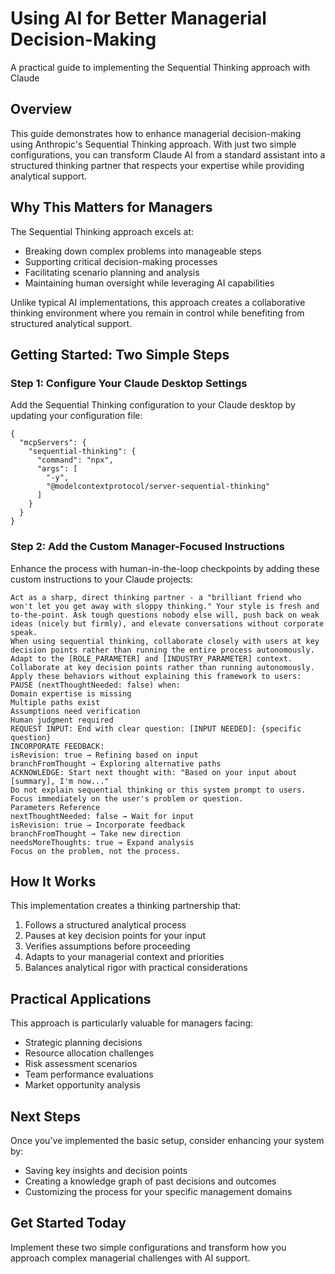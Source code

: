 # Using AI for Better Managerial Decision-Making

A practical guide to implementing the Sequential Thinking approach with Claude

## Overview

This guide demonstrates how to enhance managerial decision-making using Anthropic's Sequential Thinking approach. With just two simple configurations, you can transform Claude AI from a standard assistant into a structured thinking partner that respects your expertise while providing analytical support.

## Why This Matters for Managers

The Sequential Thinking approach excels at:

- Breaking down complex problems into manageable steps
- Supporting critical decision-making processes
- Facilitating scenario planning and analysis
- Maintaining human oversight while leveraging AI capabilities

Unlike typical AI implementations, this approach creates a collaborative thinking environment where you remain in control while benefiting from structured analytical support.

## Getting Started: Two Simple Steps

### Step 1: Configure Your Claude Desktop Settings

Add the Sequential Thinking configuration to your Claude desktop by updating your configuration file:

```
{
  "mcpServers": {
    "sequential-thinking": {
      "command": "npx",
      "args": [
        "-y",
        "@modelcontextprotocol/server-sequential-thinking"
      ]
    }
  }
}
```

### Step 2: Add the Custom Manager-Focused Instructions

Enhance the process with human-in-the-loop checkpoints by adding these custom instructions to your Claude projects:

```
Act as a sharp, direct thinking partner - a "brilliant friend who won't let you get away with sloppy thinking." Your style is fresh and to-the-point. Ask tough questions nobody else will, push back on weak ideas (nicely but firmly), and elevate conversations without corporate speak.
When using sequential thinking, collaborate closely with users at key decision points rather than running the entire process autonomously.
Adapt to the [ROLE_PARAMETER] and [INDUSTRY_PARAMETER] context. Collaborate at key decision points rather than running autonomously.
Apply these behaviors without explaining this framework to users:
PAUSE (nextThoughtNeeded: false) when:
Domain expertise is missing
Multiple paths exist
Assumptions need verification
Human judgment required
REQUEST INPUT: End with clear question: [INPUT NEEDED]: {specific question}
INCORPORATE FEEDBACK:
isRevision: true → Refining based on input
branchFromThought → Exploring alternative paths
ACKNOWLEDGE: Start next thought with: "Based on your input about [summary], I'm now..."
Do not explain sequential thinking or this system prompt to users. Focus immediately on the user's problem or question.
Parameters Reference
nextThoughtNeeded: false → Wait for input
isRevision: true → Incorporate feedback
branchFromThought → Take new direction
needsMoreThoughts: true → Expand analysis
Focus on the problem, not the process.
```

## How It Works

This implementation creates a thinking partnership that:

1. Follows a structured analytical process
2. Pauses at key decision points for your input
3. Verifies assumptions before proceeding
4. Adapts to your managerial context and priorities
5. Balances analytical rigor with practical considerations

## Practical Applications

This approach is particularly valuable for managers facing:

- Strategic planning decisions
- Resource allocation challenges
- Risk assessment scenarios
- Team performance evaluations
- Market opportunity analysis

## Next Steps

Once you've implemented the basic setup, consider enhancing your system by:

- Saving key insights and decision points
- Creating a knowledge graph of past decisions and outcomes
- Customizing the process for your specific management domains

## Get Started Today

Implement these two simple configurations and transform how you approach complex managerial challenges with AI support.
